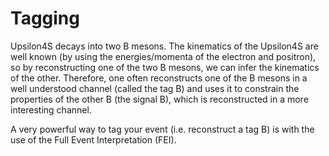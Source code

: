 # Tagging

Upsilon4S decays into two B mesons. The kinematics of the Upsilon4S are well
known (by using the energies/momenta of the electron and positron), so by
reconstructing one of the two B mesons, we can infer the kinematics of the
other. Therefore, one often reconstructs one of the B mesons in a well
understood channel (called the tag B) and uses it to constrain the properties
of the other B (the signal B), which is reconstructed in a more interesting
channel.

A very powerful way to tag your event (i.e. reconstruct a tag B) is with the
use of the Full Event Interpretation (FEI).
